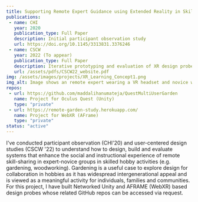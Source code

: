 ```yaml
---
title: Supporting Remote Expert Guidance using Extended Reality in Skilled Hobbies
publications:
 - name: CHI
   year: 2020
   publication_type: Full Paper
   description: Initial participant observation study
   url: https://doi.org/10.1145/3313831.3376246
 - name: CSCW
   year: 2022 (To appear)
   publication_type: Full Paper
   description: Iterative prototyping and evaluation of XR design probes
   url: /assets/pdfs/CSCW22_website.pdf
img: /assets/images/projects/XR_Learning_Concept1.png
img_alt: Image shows an remote expert wearing a VR headset and novice wearing an AR heaset. The expert is able to see the first-person-view of the novice. The expert and novice are talking to each other about how to use a tool (pruning shears in this image).
repos: 
 - url: https://github.com/maddalihanumateja/QuestMultiUserGarden
   name: Project for Oculus Quest (Unity)
   type: "private"
 - url: https://remote-garden-study.herokuapp.com/
   name: Project for WebXR (AFrame)
   type: "private"
status: "active"
---
```

I've conducted participant observation (CHI'20) and user-centered design studies (CSCW '22) to understand how to design, build and evaluate systems that enhance the social and instructional experience of remote skill-sharing in expert-novice groups in skilled hobby activities (e.g. gardening, woodworking). Gardening is a useful case to explore design for collaboration in hobbies as it has widespread intergenerational appeal and is viewed as a meaningful activity for individuals, families and communities. For this project, I have built Networked Unity and AFRAME (WebXR) based design probes whose related GitHub repos can be accessed via request.